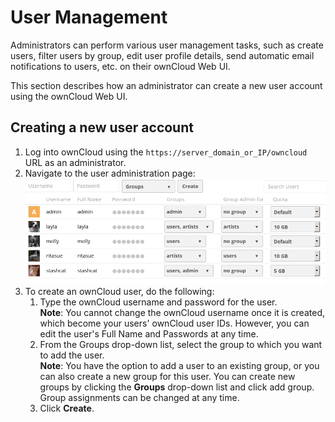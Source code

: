 # User Management

Administrators can perform various user management tasks, such as create users, filter users by group, edit user profile details, send automatic email notifications to users, etc. on their ownCloud Web UI.

This section describes how an administrator can create a new user account using the ownCloud Web UI.

## Creating a new user account

1. Log into ownCloud using the `https://server_domain_or_IP/owncloud` URL as an administrator.
2. Navigate to the user administration page:  
   ![ownCloud User Administration page](media/ownCloudUserAdminPg.png)
3. To create an ownCloud user, do the following:
    1. Type the ownCloud username and password for the user.  
      **Note**:  You cannot change the ownCloud username once it is created, which become your users' ownCloud user IDs. However, you can edit the user's Full Name and Passwords at any time.
    2. From the Groups drop-down list, select the group to which you want to add the user.  
      **Note**: You have the option to add a user to an existing group, or you can also create a new group for this user. You can create new groups by clicking the **Groups** drop-down list and click add group. Group assignments can be changed at any time.
    3. Click **Create**.

